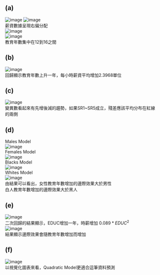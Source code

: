 ## (a)

![image](https://github.com/user-attachments/assets/7a5c4d10-c9c4-464e-9c90-e18ab3527146)
![image](https://github.com/user-attachments/assets/52249d2d-dab1-4a9d-a400-a55843ed6771)  
薪資數據呈現右偏分配  
![image](https://github.com/user-attachments/assets/3d618256-a1ca-4ea1-91b1-6df20759c647)  
![image](https://github.com/user-attachments/assets/cd68b32a-0308-481b-a0b1-bb81bb69fca8)  
教育年數集中在12到16之間

## (b)

![image](https://github.com/user-attachments/assets/09af0436-0dc6-4e37-94b9-f9d89be7951f)   
回歸顯示教育年數上升一年，每小時薪資平均增加2.3968單位  

## (c)

![image](https://github.com/user-attachments/assets/dbab2e29-2b8a-4bcd-8561-6d71e01fefb8)  
變異數看起來有先增後減的趨勢，如果SR1~SR5成立，殘差應該平均分布在紅線的兩側

## (d)

Males Model  
![image](https://github.com/user-attachments/assets/7594a2df-95b0-444f-b004-14100cca44d1)  
Females Model  
![image](https://github.com/user-attachments/assets/c792de67-0d4d-409e-8f2a-c5d35dc538ef)  
Blacks Model   
![image](https://github.com/user-attachments/assets/786489e0-d291-42b8-8d80-65e3eda8fb08)  
Whites Model  
![image](https://github.com/user-attachments/assets/33acc01a-f63c-4bd4-822e-f05c34887d32)   
由結果可以看出，女性教育年數增加的邊際效果大於男性  
白人教育年數增加的邊際效果大於黑人  

## (e)

![image](https://github.com/user-attachments/assets/df72ccd6-c79d-47a5-80c2-dcef25d67104)   
二次回歸的結果顯示，EDUC增加一年，時薪增加 $0.089*EDUC^2$  
![image](https://github.com/user-attachments/assets/ffb2b0f9-72fe-4947-989d-6aaad5367d7d)   
結果顯示邊際效果會隨教育年數增加而增加  

## (f)

![image](https://github.com/user-attachments/assets/1f38b21d-fc6f-4d8d-b17c-ae0cdae17e28)  
以視覺化圖表來看，Quadratic Model更適合這筆資料預測  













